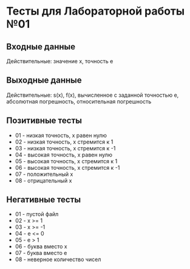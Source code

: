 # Тесты для Лабораторной работы №01

## Входные данные
Действительные: значение x, точность e

## Выходные данные
Действительные: s(x), f(x), вычисленное с заданной точностью e, абсолютная погрешность, относительная погрешность

## Позитивные тесты
- 01 - низкая точность, x равен нулю
- 02 - низкая точность, x стремится к 1
- 03 - низкая точность, x стремится к -1
- 04 - высокая точность, x равен нулю
- 05 - высокая точность, x стремится к 1
- 06 - высокая точность, x стремится к -1
- 07 - положительный x
- 08 - отрицательный x 

## Негативные тесты
- 01 - пустой файл
- 02 - x >= 1
- 03 - x >= -1
- 04 - e <= 0
- 05 - e > 1
- 06 - буква вместо x
- 07 - буква вместо e
- 08 - неверное количество чисел
